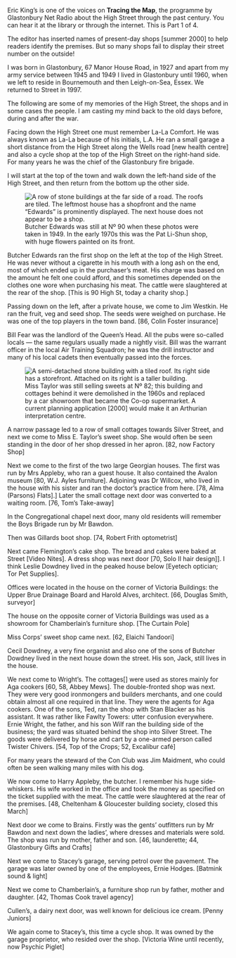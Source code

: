 <aside class="ednote">

Eric King’s is one of the voices on **Tracing the Map**, the programme
by Glastonbury Net Radio about the High Street through the past century.
You can hear it at the library or through the internet. This is Part 1
of 4.

The editor has inserted names of present-day shops [summer 2000] to
help readers identify the premises. But so many shops fail to display
their street number on the outside!

</aside>

I was born in Glastonbury, 67 Manor House Road, in 1927 and apart from
my army service between 1945 and 1949 I lived in Glastonbury until 1960,
when we left to reside in Bournemouth and then Leigh-on-Sea, Essex. We
returned to Street in 1997.

The following are some of my memories of the High Street, the shops and
in some cases the people. I am casting my mind back to the old days
before, during and after the war.

Facing down the High Street one must remember La-La Comfort. He was
always known as La-La because of his initials, L.A. He ran a small
garage a short distance from the High Street along the Wells road
<span class="ednote">[new health centre]</span>
and also a cycle shop at the top of the High
Street on the right-hand side. For many years he was the chief of the
Glastonbury fire brigade.

I will start at the top of the town and walk down the left-hand side of
the High Street, and then return from the bottom up the other side.

<figure>
<img src="../edwardsG71.jpg" alt="A row of stone buildings at the far side of a road. The roofs are tiled. The leftmost house has a shopfront and the name “Edwards” is prominently displayed. The next house does not appear to be a shop.">
<figcaption>
Butcher Edwards was still at Nº 90 when these photos were taken in 1949.
In the early 1970s this was the Pat Li-Shun shop, with huge flowers
painted on its front.
</figcaption>
</figure>

Butcher Edwards ran the first shop on the left at the top of the High
Street. He was never without a cigarette in his mouth with a long ash on
the end, most of which ended up in the purchaser’s meat. His charge was
based on the amount he felt one could afford, and this sometimes
depended on the clothes one wore when purchasing his meat. The cattle
were slaughtered at the rear of the shop.
<span class="ednote">[This is 90 High St, today a charity shop.]</span>

Passing down on the left, after a private house, we come to Jim Westkin.
He ran the fruit, veg and seed shop. The seeds were weighed on purchase.
He was one of the top players in the town band.
<span class="ednote">[86, Colin Foster insurance]</span>

Bill Fear was the landlord of the Queen’s Head. All the pubs were
so-called locals — the same regulars usually made a nightly visit. Bill
was the warrant officer in the local Air Training Squadron; he was the
drill instructor and many of his local cadets then eventually passed
into the forces.

<figure>
<img src="../taylorG71.jpg" alt="A semi-detached stone building with a tiled roof. Its right side has a storefront. Attached on its right is a taller building.">
<figcaption>
Miss Taylor was still selling sweets at Nº 82; this building and
cottages behind it were demolished in the 1960s and replaced by a car
showroom that became the Co-op supermarket. A current planning
application [2000] would make it an Arthurian interpretation centre.
</figcaption>
</figure>

A narrow passage led to a row of small cottages towards Silver Street,
and next we come to Miss E. Taylor’s sweet shop. She would often be seen
standing in the door of her shop dressed in her apron.
<span class="ednote">[82, now Factory Shop]</span>

Next we come to the first of the two large Georgian houses. The first
was run by Mrs Appleby, who ran a guest house. It also contained the
Avalon museum
<span class="ednote">[80, W.J. Ayles furniture]</span>.
Adjoining was Dr
Willcox, who lived in the house with his sister and ran the doctor’s
practice from here.
<span class="ednote">[78, Alma (Parsons) Flats].]</span> Later the
small cottage next door was converted to a waiting room.
<span class="ednote">[76, Tom’s Take-away]</span>

In the Congregational chapel next door, many old residents will remember
the Boys Brigade run by Mr Bawdon.

Then was Gillards boot shop.
<span class="ednote">[74, Robert Frith optometrist]</span>

Next came Flemington’s cake shop. The bread and cakes were baked at
Street
<span class="ednote">[Video Nites]</span>.
A dress shop was next door
<span class="ednote">[70, Solo II hair design]</span>].</span>
I think
Leslie Dowdney lived in the peaked house below
<span class="ednote">[Eyetech optician; Tor Pet Supplies]</span>.

Offices were located in the house on the corner of Victoria Buildings:
the Upper Brue Drainage Board and Harold Alves, architect.
<span class="ednote">[66,
Douglas Smith, surveyor]</span>

The house on the opposite corner of Victoria Buildings was used as a
showroom for Chamberlain’s furniture shop.
<span class="ednote">[The Curtain Pole]</span>

Miss Corps’ sweet shop came next.
<span class="ednote">[62, Elaichi Tandoori]</span>

Cecil Dowdney, a very fine organist and also one of the sons of Butcher
Dowdney lived in the next house down the street. His son, Jack, still
lives in the house.

We next come to Wright’s. The cottages[] were used as stores
mainly for Aga cookers
<span class="ednote">[60, 58, Abbey Mews]</span>.
The double-fronted shop was next. They were very good ironmongers and
builders merchants, and one could obtain almost all one required in that
line. They were the agents for Aga cookers. One of the sons, Ted, ran
the shop with Stan Blacker as his assistant. It was rather like Fawlty
Towers: utter confusion everywhere. Ernie Wright, the father, and his
son Wilf ran the building side of the business; the yard was situated
behind the shop into Silver Street. The goods were delivered by horse
and cart by a one-armed person called Twister Chivers.
<span class="ednote">[54, Top of the Crops; 52, Excalibur café]</span>

For many years the steward of the Con Club was Jim Maidment, who could
often be seen walking many miles with his dog.

We now come to Harry Appleby, the butcher. I remember his huge
side-whiskers. His wife worked in the office and took the money as
specified on the ticket supplied with the meat. The cattle were
slaughtered at the rear of the premises.
<span class="ednote">[48, Cheltenham & Gloucester building society, closed this March]</span>

Next door we come to Brains. Firstly was the gents’ outfitters run by Mr
Bawdon and next down the ladies’, where dresses and materials were sold.
The shop was run by mother, father and son.
<span class="ednote">[46, launderette; 44, Glastonbury Gifts and Crafts]</span>

Next we come to Stacey’s garage, serving petrol over the pavement. The
garage was later owned by one of the employees, Ernie Hodges.
<span class="ednote">[Batmink sound & light]</span>

Next we come to Chamberlain’s, a furniture shop run by father, mother
and daughter.
<span class="ednote">[42, Thomas Cook travel agency]</span>

Cullen’s, a dairy next door, was well known for delicious ice cream.
<span class="ednote">[Penny Juniors]</span>

We again come to Stacey’s, this time a cycle shop. It was owned by the
garage proprietor, who resided over the shop.
<span class="ednote">[Victoria Wine until recently, now Psychic Piglet]</span>
